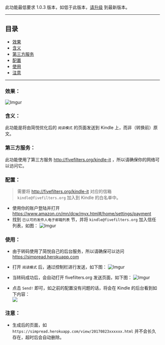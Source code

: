 此功能最低要求 1.0.3 版本，如低于此版本，[请升级](http://ksria.com/simpread/) 到最新版本。
***

目录
---
- [效果](https://github.com/Kenshin/simpread/wiki/%E5%8F%91%E9%80%81%E5%88%B0-Kindle/_edit#%E6%95%88%E6%9E%9C)
- [含义](https://github.com/Kenshin/simpread/wiki/%E5%8F%91%E9%80%81%E5%88%B0-Kindle#%E5%90%AB%E4%B9%89)
- [第三方服务](https://github.com/Kenshin/simpread/wiki/%E5%8F%91%E9%80%81%E5%88%B0-Kindle#%E7%AC%AC%E4%B8%89%E6%96%B9%E6%9C%8D%E5%8A%A1)
- [配置](https://github.com/Kenshin/simpread/wiki/%E5%8F%91%E9%80%81%E5%88%B0-Kindle#%E9%85%8D%E7%BD%AE)
- [使用](https://github.com/Kenshin/simpread/wiki/%E5%8F%91%E9%80%81%E5%88%B0-Kindle#%E4%BD%BF%E7%94%A8)
- [注意](https://github.com/Kenshin/simpread/wiki/%E5%8F%91%E9%80%81%E5%88%B0-Kindle#%E6%B3%A8%E6%84%8F)

***

### 效果：
![Imgur](http://i.imgur.com/Ah6myuP.gif)

### 含义：
此功能是将由简悦优化后的 `阅读模式` 的页面发送到 Kindle 上，而非（转换前）原文。

### 第三方服务：
此功能使用了第三方服务 http://fivefilters.org/kindle-it ，所以请确保你的网络可以访问它。

### 配置：
> 需要将 http://fivefilters.org/kindle-it 对应的信箱 `kindle@fivefilters.org` 加入到 Kindle 的白名单中。

- 使用你的账户登陆并打开 https://www.amazon.cn/mn/dcw/myx.html#/home/settings/payment
- 找到 `已认可的发件人电子邮箱列表` 节，并将 `kindle@fivefilters.org` 加入信任列表，如图：
  ![Imgur](http://i.imgur.com/m406zSC.png)

### 使用：
- 由于转码使用了简悦自己的后台服务，所以请确保可以访问 https://simpread.herokuapp.com

- 打开 `阅读模式` 后，通过控制栏进行发送，如下图：
  ![Imgur](http://i.imgur.com/v49dYXs.png)

- 当转码成功后，会自动打开 fivefilters.org 发送页面，如下图：
  ![Imgur](http://i.imgur.com/tn7xO5q.png)

- 点击 `Send!` 即可，如之前的配置没有问题的话，将会在 Kindle 的后台看到如下内容：  
  ![](http://ojec5ddd5.bkt.clouddn.com/send%20to%20kindle.png)

### 注意：
- 生成后的页面，如 `https://simpread.herokuapp.com/view/20170823xxxxxx.html` 并不会长久存在，超时后会自动删除。